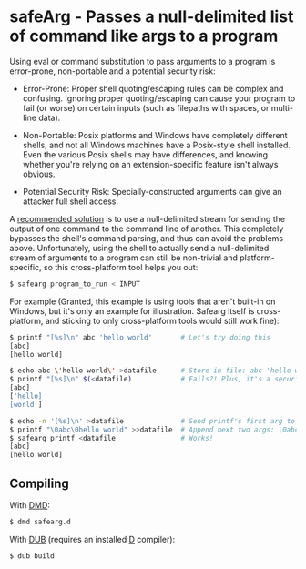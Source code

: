 safeArg - Passes a null-delimited list of command like args to a program
========================================================================

Using eval or command substitution to pass arguments to a program is error-prone, non-portable and a potential security risk:

- Error-Prone: Proper shell quoting/escaping rules can be complex and confusing. Ignoring proper quoting/escaping can cause your program to fail (or worse) on certain inputs (such as filepaths with spaces, or multi-line data).

- Non-Portable: Posix platforms and Windows have completely different shells, and not all Windows machines have a Posix-style shell installed. Even the various Posix shells may have differences, and knowing whether you're relying on an extension-specific feature isn't always obvious.

- Potential Security Risk: Specially-constructed arguments can give an attacker full shell access.

A [recommended solution](http://stackoverflow.com/questions/30720364/honoring-quoting-in-reading-shell-arguments-from-a-file)
is to use a null-delimited stream for sending the output of one command to the command line of another. This completely bypasses the shell's command parsing, and thus can avoid the problems above. Unfortunately, using the shell to actually send a null-delimited stream of arguments to a program can still be non-trivial and platform-specific, so this cross-platform tool helps you out:

```bash
$ safearg program_to_run < INPUT
```

For example (Granted, this example is using tools that aren't built-in on Windows, but it's only an example for illustration. Safearg itself is cross-platform, and sticking to only cross-platform tools would still work fine):
```bash
$ printf "[%s]\n" abc 'hello world'       # Let's try doing this
[abc]
[hello world]

$ echo abc \'hello world\' >datafile      # Store in file: abc 'hello world'
$ printf "[%s]\n" $(<datafile)            # Fails?! Plus, it's a security risk :(
[abc]
['hello]
[world']

$ echo -n '[%s]\n' >datafile              # Send printf's first arg to datafile
$ printf "\0abc\0hello world" >>datafile  # Append next two args: \0abc\0hello world
$ safearg printf <datafile                # Works!
[abc]
[hello world]
```

Compiling
---------

With [DMD](http://dlang.org):
```bash
$ dmd safearg.d
```

With [DUB](http://code.dlang.org/getting_started) (requires an installed [D](http://dlang.org) compiler):
```bash
$ dub build
```
